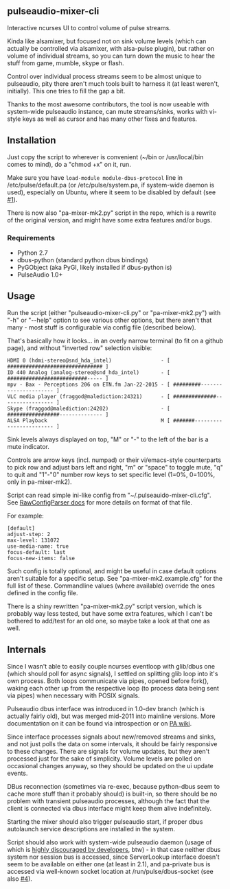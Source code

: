 pulseaudio-mixer-cli
--------------------

Interactive ncurses UI to control volume of pulse streams.

Kinda like alsamixer, but focused not on sink volume levels (which can actually
be controlled via alsamixer, with alsa-pulse plugin), but rather on volume of
individual streams, so you can turn down the music to hear the stuff from game,
mumble, skype or flash.

Control over individual process streams seem to be almost unique to pulseaudio,
pity there aren't much tools built to harness it (at least weren't,
initially). This one tries to fill the gap a bit.

Thanks to the most awesome contributors, the tool is now useable with
system-wide pulseaudio instance, can mute streams/sinks, works with vi-style
keys as well as cursor and has many other fixes and features.


Installation
--------------------

Just copy the script to wherever is convenient (~/bin or /usr/local/bin comes to
mind), do a "chmod +x" on it, run.

Make sure you have `load-module module-dbus-protocol` line in
/etc/pulse/default.pa (or /etc/pulse/system.pa, if system-wide daemon is used),
especially on Ubuntu, where it seem to be disabled by default
(see [#1](https://github.com/mk-fg/pulseaudio-mixer-cli/issues/1)).

There is now also "pa-mixer-mk2.py" script in the repo, which is a rewrite of
the original version, and might have some extra features and/or bugs.

### Requirements

* Python 2.7
* dbus-python (standard python dbus bindings)
* PyGObject (aka PyGI, likely installed if dbus-python is)
* PulseAudio 1.0+


Usage
--------------------

Run the script (either "pulseaudio-mixer-cli.py" or "pa-mixer-mk2.py") with "-h"
or "--help" option to see various other options, but there aren't that many -
most stuff is configurable via config file (described below).

That's basically how it looks... in an overly narrow terminal (to fit on a github
page), and without "inverted row" selection visible:

	HDMI 0 (hdmi-stereo@snd_hda_intel)                - [ ############################### ]
	ID 440 Analog (analog-stereo@snd_hda_intel)       - [ ##########################----- ]
	mpv - Bax - Perceptions 206 on ETN.fm Jan-22-2015 - [ #########---------------------- ]
	VLC media player (fraggod@malediction:24321)      - [ ##############----------------- ]
	Skype (fraggod@malediction:24202)                 - [ #################-------------- ]
	ALSA Playback                                     M [ #######------------------------ ]

Sink levels always displayed on top, "M" or "-" to the left of the bar is a mute
indicator.

Controls are arrow keys (incl. numpad) or their vi/emacs-style counterparts to
pick row and adjust bars left and right, "m" or "space" to toggle mute, "q" to
quit and "1"-"0" number row keys to set specific level (1=0%, 0=100%, only in
pa-mixer-mk2).

Script can read simple ini-like config from "~/.pulseauido-mixer-cli.cfg".
See [RawConfigParser docs](http://docs.python.org/2/library/configparser.html)
for more details on format of that file.

For example:

	[default]
	adjust-step: 2
	max-level: 131072
	use-media-name: true
	focus-default: last
	focus-new-items: false

Such config is totally optional, and might be useful in case default options
aren't suitable for a specific setup.
See "pa-mixer-mk2.example.cfg" for the full list of these.
Commandline values (where available) override the ones defined in the config file.

There is a shiny rewritten "pa-mixer-mk2.py" script version, which is probably
way less tested, but have some extra features, which I can't be bothered to
add/test for an old one, so maybe take a look at that one as well.


Internals
--------------------

Since I wasn't able to easily couple ncurses eventloop with glib/dbus one (which
should poll for async signals), I settled on splitting glib loop into it's own
process.
Both loops communicate via pipes, opened before fork(), waking each other up
from the respective loop (to process data being sent via pipes) when necessary
with POSIX signals.

Pulseaudio dbus interface was introduced in 1.0-dev branch (which is actually
fairly old), but was merged mid-2011 into mainline versions.
More documentation on it can be found via introspection or on [PA
wiki](http://pulseaudio.org/wiki/DBusInterface).

Since interface processes signals about new/removed streams and sinks, and not
just polls the data on some intervals, it should be fairly responsive to these
changes.
There are signals for volume updates, but they aren't processed just for the
sake of simplicity. Volume levels are polled on occasional changes anyway, so
they should be updated on the ui update events.

DBus reconnection (sometimes via re-exec, because python-dbus seem to cache more
stuff than it probably should) is built-in, so there should be no problem with
transient pulseaudio processes, although the fact that the client is connected
via dbus interface might keep them alive indefinitely.

Starting the mixer should also trigger pulseaudio start, if proper dbus
autolaunch service descriptions are installed in the system.

Script should also work with system-wide pulseaudio daemon (usage of which is
[highly discouraged by developers](http://www.freedesktop.org/wiki/Software/PulseAudio/Documentation/User/WhatIsWrongWithSystemWide),
btw) - in that case neither dbus system nor session bus is accessed, since
ServerLookup interface doesn't seem to be available on either one (at least in
2.1), and pa-private bus is accessed via well-known socket location at
/run/pulse/dbus-socket (see also [#4](https://github.com/mk-fg/pulseaudio-mixer-cli/issues/4)).
